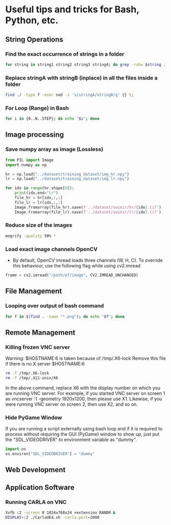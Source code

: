 # Useful tips and tricks for Bash, Python, etc. 

## String Operations

### Find the exact occurrence of strings in a folder

```bash
for string in string1 string2 string3 string4; do grep -rohw $string . | wc -l; done
```

### Replace stringA with stringB (inplace) in all the files inside a folder
```bash
find ./ -type f -exec sed -i 's/stringA/stringB/g' {} \;

```

### For Loop (Range) in Bash
```bash
for i in {0..N..STEP}; do echo "$i"; done
```

## Image processing

### Save numpy array as image (Lossless)
```python
from PIL import Image
import numpy as np

hr = np.load("../dataset/training_dataset/img_hr.npy")
lr = np.load("../dataset/training_dataset/img_lr.npy")

for idx in range(hr.shape[0]):
    print(idx,end="\r")
    file_hr = hr[idx,:,:]
    file_lr = lr[idx,:,:]
    Image.fromarray(file_hr).save(f'../dataset/swinir/hr/{idx}.tif')
    Image.fromarray(file_lr).save(f'../dataset/swinir/lr/{idx}.tif')

```

### Reduce size of the images
```bash
mogrify -quality 50% *
```
### Load exact image channels OpenCV
- By default, OpenCV imread loads three channels (W, H, C). To override this behaviour, use the following flag while using cv2.imread
```python
frame = cv2.imread("/path/of/image", CV2.IMREAD_UNCHANGED)
```
## File Management

### Looping over output of bash command

```bash
for f in $(find . -name "*.png"); do echo "$f"; done
```


## Remote Management

### Killing frozen VNC server

Warning: $HOSTNAME:6 is taken because of /tmp/.X6-lock
Remove this file if there is no X server $HOSTNAME:6

```bash
rm -f /tmp/.X6-lock
rm -f /tmp/.X11-unix/X6
```

In the above command, replace X6 with the display number on which you are running VNC server. For example, if you started VNC server on screen 1 as vncserver :1 -geometry 1920x1200, then please use X1. Likewise, if you were running VNC server on screen 2, then use X2, and so on.

### Hide PyGame Window

If you are running a script externally using bash loop and if it is required to process without requiring the GUI (PyGame) window to show up, just put the "SDL_VIDEODRIVER" to environment variable as "dummy".

```python
import os
os.environ["SDL_VIDEODRIVER"] = "dummy"
```

## Web Development

## Application Software

### Running CARLA on VNC
```bash
Xvfb :2 -screen 0 1024x768x24 +extension RANDR &
DISPLAY=:2 ./CarlaUE4.sh -carla-port=2000
```
